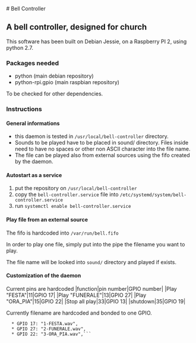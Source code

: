 # Bell Controller
## A bell controller, designed for church

This software has been built on Debian Jessie, on a Raspberry PI 2, using python 2.7.

### Packages needed
* python (main debian repository)
* python-rpi.gpio (main raspbian repository)

To be checked for other dependencies.

### Instructions
#### General informations
* this daemon is tested in `/usr/local/bell-controller` directory.
* Sounds to be played have to be placed in sound/ directory. Files inside need to have no spaces or other non ASCII character into the file name.
* The file can be played also from external sources using the fifo created by the daemon. 

#### Autostart as a service 
1. put the repository on `/usr/local/bell-controller`
2. copy the `bell-controller.service` file into `/etc/systemd/system/bell-controller.service`
3. run `systemctl enable bell-controller.service`

#### Play file from an external source 
The fifo is hardcoded into `/var/run/bell.fifo`

In order to play one file, simply put into the pipe the filename you want to play.

The file name will be looked into `sound/` directory and played if exists.




#### Customization of the daemon
Current pins are hardcoded
|function|pin number|GPIO number|
|Play "FESTA"|11|GPIO 17|
|Play "FUNERALE"|13|GPIO 27|
|Play "ORA_PIA"|15|GPIO 22|
|Stop all play|33|GPIO 13|
|shutdown|35|GPIO 19|

Currently filename are hardcoded and bonded to one GPIO.
````
  * GPIO 17: "1-FESTA.wav",
  * GPIO 27: "2-FUNERALE.wav",
  * GPIO 22: "3-ORA_PIA.wav",```
````

